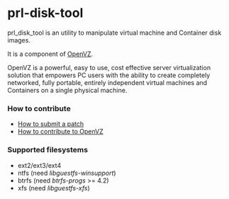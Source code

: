 prl-disk-tool
========

prl\_disk\_tool is an utility to manipulate virtual machine and Container disk images.

It is a component of [OpenVZ](https://openvz.org/).

OpenVZ is a powerful, easy to use, cost effective server virtualization solution
that empowers PC users with the ability to create completely networked, fully
portable, entirely independent virtual machines and Containers on a single
physical machine.

### How to contribute

* [How to submit a patch](https://openvz.org/How_to_submit_patches)
* [How to contribute to OpenVZ](https://openvz.org/Contribute)

### Supported filesystems
+ ext2/ext3/ext4
+ ntfs (need *libguestfs-winsupport*)
+ btrfs (need *btrfs-progs* >= 4.2)
+ xfs (need *libguestfs-xfs*)
